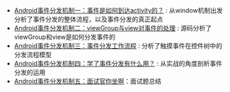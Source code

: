 -   [Android事件分发机制一：事件是如何到达activity的？](https://juejin.cn/post/6918272111152726024) : 从window机制出发分析了事件分发的整体流程，以及事件分发的真正起点
-   [Android事件分发机制二：viewGroup与view对事件的处理](https://juejin.cn/post/6920883974952714247) : 源码分析了viewGroup和view是如何分发事件的
-   [Android事件分发机制三：事件分发工作流程](https://juejin.cn/post/6921238915143696392) : 分析了触摸事件在控件树中的分发流程模型
-   [Android事件分发机制四：学了事件分发有什么用？](https://juejin.cn/post/6922020192662863886) : 从实战的角度剖析事件分发的运用
- [Android事件分发机制五：面试官你坐啊](https://juejin.cn/post/6922300686638153736)：面试题总结


